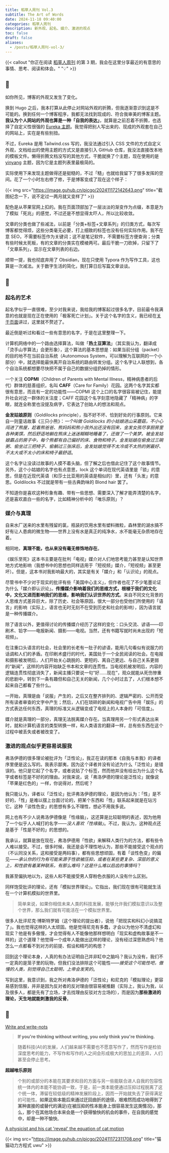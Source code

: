 ```yaml
---
title: 稻草人周刊 Vol.3
subtitle: The Art of Words
date: 2024-11-18 09:40:00
categories: 稻草人周刊
description: 新外观、起名、媒介、激进的观点
toc: false
draft: false
aliases:
  - /posts/稻草人周刊-vol-3/
---
```


{{< callout "你正在阅读 [稻草人周刊](/categories/稻草人周刊/) 的第 3 期，我会在这里分享最近的有意思的事情、思考、阅读和体会。" "💡" >}}

<!--more-->

## 🏃

如你所见，博客的外观又发生了变化。

换到 Hugo 之后，我本打算从此停止对网站外观的折腾，但我逐渐意识到这是不可能的。换到任何一个博客程序，我都无法找到现成的、符合我审美的博客主题。**我认为个人网站的外观也算是一种「自我的表达」**，就算是之前忍着不折腾，也选择了自定义性很强的 [Eureka 主题](https://github.com/wangchucheng/hugo-eureka)。我觉得把别人写出来的、现成的外观套在自己的网站上，实在是有些别扭。

不过，Eureka 是用 Tailwind.css 写的，我没法通过引入 CSS 文件的方式自定义外观，文档给出的使用主题的方式又是直接引入 GitHub 仓库，我没法直接改本地的模板文件。懒得折腾文档没写的其他方式，干脆就换了个主题，现在使用的是 [yinyang](https://github.com/joway/hugo-theme-yinyang) 主题，因为它是主题列表里最极简的。

实际使用下来发现主题做得还是挺糙的，不过「糙」也就给我留下了很多发挥的空间。花了一个小时左右修了修，于是博客变成了现在这个样子：

{{< img src="https://image.guhub.cn/picgo/202411172142643.png" title="截图纪念一下，说不定过一两月就又变样了" >}}

配色是从苹果官网上扣的。我在页面顶部加了一层淡淡的渐变作为点缀，本意是为了模拟「死兆」的感觉，不过还是不想显得太吓人，所以比较收敛。

文章的分类也做了些减法，以前是「分类+标签+文章系列」的归类方式，每次写博客都觉得烦，这些分类毫无必要，打上细致的标签也没有任何实际作用。我不在意 SEO，不需要标签作为关键词；这不是笔记软件，不需要标签方便查询；分类有些时候太死板，有的文章的分类实在模棱两可。最后干脆一刀砍掉，只留下了「文章系列」，显示在文章列表的右边。

顺带一提，我也彻底弃用了 Obsidian，现在只使用 Typora 作为写作工具，这也算是一次减法。关于数字生活的简化，我打算日后写篇文章谈谈。

## 🤔

### 起名的艺术

起名字似乎一直很难，至少对我来说，我给我的博客起过很多名字，目前最令我满意的也就是现在正在使用的「极客死亡计划」。关于这个名字的含义，我已经在[关于页面](/about)讲过，这里就不赘述了。

最近倒是听过和看过一些有意思的名字，于是在这里整理一下。

计算机网络中的一个路由选择算法，叫做「**热土豆算法**」（其实我认为，翻译成「烫手山芋算法」会更形象），这个算法的基本思想是：如果当前分组（packet）的目的地不在当前自治系统（Autonomous System，可以理解为互联网的一个小部分）中，就选择能最快离开自治系统的路由转发分组。这个名字让人联想到，各个自治系统都想要尽快把不属于自己的数据分组扔掉的情形。

一个关注 **COPMI**（Children of Parents with Mental Illness，精神病患者的后代）群体的慈善组织，名叫 **CAFF**（Care for Family）花园。这两个名字其实都很有意思，而且有一定的功能性——COPMI 这个上口的名字很容易被记住，能提升社会对这一群体的关注度；CAFF 花园这个名字刻意地隐藏了「精神病」的字眼，就连全称里也没提及病字，它表达了创始人的想法和观点。

**金发姑娘原则**（Goldilocks principle），指不好不坏、恰到好处的行事原则。它来自一则童话故事《三只小熊》：*一个叫做 Goldilocks 的小姑娘进山采蘑菇，不小心闯进了熊屋，趁着熊爸爸、熊妈妈和熊小孩外出还没有回来，金发女孩尽享厨房里各种美馔，然后舒适地躺在熊床上迷迷糊糊地睡着了，还做了一个美梦。被金发姑娘霸占的房子中，每个熊都有自己偏好的床、食物和椅子。金发姑娘在偷食过三碗粥、偷坐过三把椅子、偷躺过三张床后，金发姑娘觉得不太冷或不太热的粥最好、不太大或不太小的床和椅子最舒适*。

这个名字让没读过故事的人摸不着头脑，但了解之后也借此记住了这个故事情节。另外，这个小姑娘的名字也有点意思，lock 这个单词在现代英语里是「锁」的意思，但是在近现代英语（和莎士比亚用的英语是相似的）里，还有「头发」的意思。Goldilocks 不过就是带有一些古典韵味的 Blond hair 罢了。

不知道你是喜欢这种形象有趣、带有一些思想、需要深入了解才能弄清楚的名字，还是喜欢直白一些的名字，比如精神分析中的「唯乐原则」？

### 媒介与真理

自来水厂送来的水里有残留的氯，瓶装的饮用水里有塑料微粒，森林里的湖水搞不好有让人患病的微生物——世界上没有水是真正的纯净水，水不能毫无杂质地存在着。

相同地，**真理不能，也从来没有毫无修饰地存在**。

《娱乐至死》这本书主要是在批判「电视」媒介对人们地思考能力甚至是认知世界地方式地影响（我想书中的思想也同样适用于「短视频」媒介，「短视频」甚至更坏）。但是，这本书对我影响最大的，其实是有关「媒介」和「认识论」的观点。

尽管书中不少对于现实的批评有些「美国中心主义」，但作者也花了不少笔墨论证为什么「媒介即认识论」。**传播媒介影响着我们的思维方式，根植于我们的文化中，文化又进而影响我们的思维，影响我们认识世界的方式**。来自不同文化背景的人思维方式差异巨大，除了历史、社会等原因，很大一部分也受他们所使用的「语言」的影响（实际上，语言也无时无刻不在受到历史和社会的影响），因为语言就是一种传播媒介。

除了语言以外，更值得讨论的传播媒介经历了这样的变化：口头交流、谚语——印刷术、铅字——电报新闻、摄影——电视。当然，还有书籍写就时尚未出现的「短视频」。

在注重口头语言的社会，社会里的长老有一肚子的谚语，能用几句看似有说服力的话调和人们的矛盾。在印刷术盛行的时代，美国处于一个全民阅读的社会。在电报和摄影被发明后，人们开始关心跳脱的、更短的、离自己更远、与自己关系更弱的“新闻”，这样的内容开始缺乏书本和文章的连贯性。当电视机被发明后，内容的逻辑连贯性彻底消失了，新闻主播只要说一句“好……现在”，观众就能从死伤惨重的悲剧中，转到下一条有趣但和自己无关的新闻，几个小时过去了，人们根本想不起来自己都看了些什么。

一开始，真理是由「说服」产生的，之后又在整齐排列的、逻辑严密的、公开而受所有读者审查的文字中产生；然后，人们在琐碎的新闻和电视广告中用「娱乐」的方式表达任何东西，真理的标准又从逻辑变成了电视上的人本身的「可信度」。

媒介就是真理的一部分，真理无法脱离媒介存在。当真理用另一个形式表达出来时，就和计算机语言的类型转换一样，和人类语言的翻译一样，总有些东西在这个过程中被丢失或者被改变了。

### 激进的观点似乎更容易说服我

弗洛伊德的很多理论被批评为「泛性论」，我正在读的那本《自我与本我》的译者序里便是这么写的。我表示鄙夷，因为这个译者并没有论述为什么「泛性论」是错误的。他只是它起了个名字，或者说贴了个标签，然而他并没有给出为什么这个名字或者标签是不好的的理由。对我来说，说「弗洛伊德的理论是泛性论」就像说「苹果是红色的」一样，你说得对，然后呢？

我只能认为，译者以「泛性论」批评弗洛伊德的理论，是因为他认为：「性」是不好的，「性」是难以摆上台面讨论的，把某个东西和「性」联系起来就是在玷污它。这种「谈性色变」的思想有多么不理性，想必不用我多说。

网上也有不少人说弗洛伊德像是「性缘脑」，这还算是比较聪明的表述，因为他用了一个似乎人人喊打的名字——*没人喜欢「性缘脑」*。不过，我认为，这种观点还是基于「性是不好的」的思想的。

我承认，就算是放在现在，弗洛伊德用「性欲」来解释人类行为的方法，都有些令人难以接受。不过，很多时候，我还是会不理性地认为，那些不能接受这个观点的（不认同没关系，这和接受是两码事），都有些思想顽固，有着「谈性色变」的偏见——*承认你的行为有可能来源于性欲被压抑，或者在某些更复杂、深层的意义上，和性欲有着某种联系，有那么难吗？这是什么难以启齿的事情吗*？

我甚至偏执地以为，这些人和不能接受男人穿粉色衣服的人没有什么区别。

同样饱受批评的理论，还有「模拟世界理论」。它指出，我们现在很有可能就生活在一个计算机模拟的世界里。

> 简单来说，如果你相信未来人类的科技发展，能够允许我们模拟意识以及整个世界，那么我们就有可能活在一个模拟世界里。

很多人批评尼克·博斯特罗姆（这个理论的提出者），说他「把现实和科幻小说搞混了」。我也觉得这样的人太顽固。他是觉得尼克有多蠢，才会以为他分不清虚幻和现实？他是有多傲慢，才会觉得有人不能像他那样想明白「现实和虚构故事是不一样的」这个道理？他觉得一个成年人能做出这样的理论，没有经过深思熟虑吗？他怎么一点都看不到对方的前提、假设和精巧的构思？

回到这个理论本身，人真的有办法证明自己并非缸中之脑吗？我认为没有，我们不一定真的是笼子里的玩物，但我们没法排除这个可能性——*接受这个可能性吧，傲慢的人类，别觉得自己太聪明，上帝会发笑的*。

写到这里，我意识到，我之所对弗洛伊德的「泛性论」和尼克的「模拟理论」更容易感到信服，并非是因为反对者的反对理由很容易被推翻（实际上，我认为我，以及很多人，都是先有了立场，才去找理由反驳对方立场的），而是因为**那些激进的理论，天生地就能刺激我的反骨**。

## 📒

[Write and write-nots](https://paulgraham.com/writes.html)

> **If you're thinking without writing, you only think you're thinking.**

> 随着科技(AI)的发展，人们越来越不需要也不愿意写作了，然而写作是检验深度思考的能力，不写作和写作的人之间会形成极大的思加上的差异，人们甚至会停止思考。

**超越唯乐原则**

> 个别的或部分的本能在其要求和目的方面与另一些能联合进人自我的包容性统一体内的本能不能协调一致，于是，前一类本能便通过压抑过程脱离了这个统一体，滞留在较低级的精神发展阶段上，因而一开始就失去了获得满足的可能性。**如果这些本能后来通过迂回曲折的途径，艰难然而成功地得到了某种直接的或替代的满足(在被压抑的性本能身上很容易发生这类情况)，那么，那个在其他场合本来会是一个获得愉快的机会的事件，在自我的感觉中，却是一种不愉快**。

[A physicist and his cat 'reveal' the equation of cat motion](https://phys.org/news/2024-10-physicist-cat-reveal-equation-motion.html)

{{< img src="https://image.guhub.cn/picgo/202411172311708.png" title="猫猫动力方程式 uwu" >}}